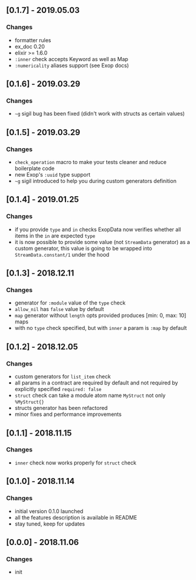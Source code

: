 ## [0.1.7] - 2019.05.03

### Changes

- formatter rules
- ex_doc 0.20
- elixir >= 1.6.0
- `:inner` check accepts Keyword as well as Map
- `:numericality` aliases support (see Exop docs)

## [0.1.6] - 2019.03.29

### Changes

- `~g` sigil bug has been fixed (didn't work with structs as certain values)

## [0.1.5] - 2019.03.29

### Changes

- `check_operation` macro to make your tests cleaner and reduce boilerplate code
- new Exop's `:uuid` type support
- `~g` sigil introduced to help you during custom generators definition

## [0.1.4] - 2019.01.25

### Changes

- if you provide `type` and `in` checks ExopData now verifies whether all items in the `in` are expected `type`
- it is now possible to provide some value (not `StreamData` generator) as a custom generator, this value is going to be wrapped into `StreamData.constant/1` under the hood

## [0.1.3] - 2018.12.11

### Changes

- generator for `:module` value of the `type` check
- `allow_nil` has `false` value by default
- `map` generator without `length` opts provided produces [min: 0, max: 10] maps
- with no `type` check specified, but with `inner` a param is `:map` by default

## [0.1.2] - 2018.12.05

### Changes

- custom generators for `list_item` check
- all params in a contract are required by default and not required by explicitly specified `required: false`
- `struct` check can take a module atom name `MyStruct` not only `%MyStruct{}`
- structs generator has been refactored
- minor fixes and performance improvements

## [0.1.1] - 2018.11.15

### Changes

- `inner` check now works properly for `struct` check

## [0.1.0] - 2018.11.14

### Changes

- initial version 0.1.0 launched
- all the features description is available in README
- stay tuned, keep for updates

## [0.0.0] - 2018.11.06

### Changes

- init
